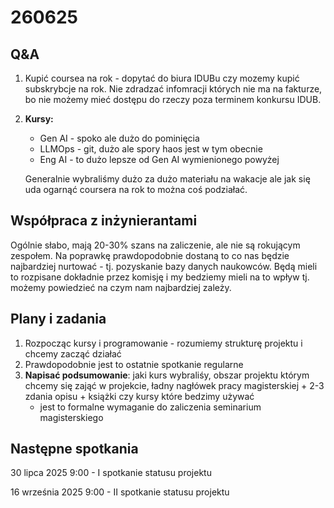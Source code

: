 # 260625

## Q&A
1. Kupić coursea na rok - dopytać do biura IDUBu czy mozemy kupić subskrybcje na rok. Nie zdradzać infomracji których nie ma na fakturze, bo nie możemy mieć dostępu do rzeczy poza terminem konkursu IDUB.
2. **Kursy:**
    - Gen AI - spoko ale dużo do pominięcia
    - LLMOps - git, dużo ale spory haos jest w tym obecnie
    - Eng AI - to dużo lepsze od Gen AI wymienionego powyżej
    
    Generalnie wybraliśmy dużo za dużo materiału na wakacje ale jak się uda ogarnąć coursera na rok to można coś podziałać.


## Współpraca z inżynierantami
Ogólnie słabo, mają 20-30% szans na zaliczenie, ale nie są rokującym zespołem. Na poprawkę prawdopodobnie dostaną to co nas będzie najbardziej nurtować - tj. pozyskanie bazy danych naukowców. Będą mieli to rozpisane dokładnie przez komisję i my bedziemy mieli na to wpływ tj. możemy powiedzieć na czym nam najbardziej zależy.

## Plany i zadania
1. Rozpocząc kursy i programowanie - rozumiemy strukturę projektu i chcemy zacząć działać
2. Prawdopodobnie jest to ostatnie spotkanie regularne
3. **Napisać podsumowanie**: jaki kurs wybraliśy, obszar projektu którym chcemy się zająć w projekcie, ładny nagłówek pracy magisterskiej + 2-3 zdania opisu + książki czy kursy które bedzimy używać
    - jest to formalne wymaganie do zaliczenia seminarium magisterskiego

## Następne spotkania
30 lipca 2025 9:00 - I spotkanie statusu projektu

16 września 2025 9:00 - II spotkanie statusu projektu


